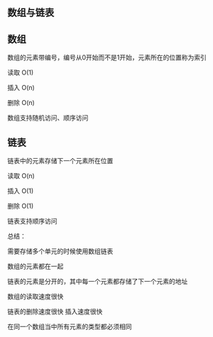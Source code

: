 ## 数组与链表

## 数组

数组的元素带编号，编号从0开始而不是1开始，元素所在的位置称为索引

读取 O\(1\)

插入 O\(n\)

删除 O\(n\)

数组支持随机访问、顺序访问

## 链表

链表中的元素存储下一个元素所在位置

读取 O\(n\)

插入 O\(1\)

删除 O\(1\)

链表支持顺序访问



总结：

需要存储多个单元的时候使用数组链表

数组的元素都在一起

链表的元素是分开的，其中每一个元素都存储了下一个元素的地址

数组的读取速度很快

链表的删除速度很快 插入速度很快

在同一个数组当中所有元素的类型都必须相同

